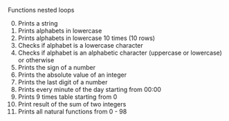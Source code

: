 Functions nested loops

0. Prints a string
1. Prints alphabets in lowercase
2. Prints alphabets in lowercase 10 times (10 rows)
3. Checks if alphabet is a lowercase character
4. Checks if alphabet is an alphabetic character (uppercase or lowercase) or otherwise
5. Prints the sign of a number
6. Prints the absolute value of an integer
7. Prints the last digit of a number
8. Prints every minute of the day starting from 00:00
9. Prints 9 times table starting from 0
10. Print result of the sum of two integers
11. Prints all natural functions from 0 - 98
